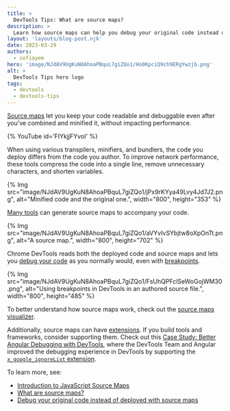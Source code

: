 ```yaml
---
title: >
  DevTools Tips: What are source maps?
description: >
  Learn how source maps can help you debug your original code instead of deployed.
layout: 'layouts/blog-post.njk'
date: 2023-03-29
authors:
  - sofiayem
hero: 'image/NJdAV9UgKuN8AhoaPBquL7giZQo1/Ho0KpciQ9ch9ERgYwzjb.png'
alt: >
  DevTools Tips hero logo
tags:
  - devtools
  - devtools-tips
---
```


[Source maps](https://web.dev/source-maps/) let you keep your code readable and debuggable even after you've combined and minified it, without impacting performance.

{% YouTube id='FIYkjjFYvoI' %}

When using various transpilers, minifiers, and bundlers, the code you deploy differs from the code you author. To improve network performance, these tools compress the code into a single line, remove unnecessary characters, and shorten variables.

{% Img src="image/NJdAV9UgKuN8AhoaPBquL7giZQo1/jPx9rKYya49Lvy4Jd7J2.png", alt="Minified code and the original one.", width="800", height="353" %}

[Many tools](/docs/devtools/javascript/source-maps/#use_a_supported_preprocessor) can generate source maps to accompany your code.

{% Img src="image/NJdAV9UgKuN8AhoaPBquL7giZQo1/aVYvIvSYbjtw8oXpOnTt.png", alt="A source map.", width="800", height="702" %}

Chrome DevTools reads both the deployed code and source maps and lets you [debug your code](/docs/devtools/javascript/source-maps/#debugging_with_source_maps) as you normally would, even with [breakpoints](/docs/devtools/javascript/breakpoints/).

{% Img src="image/NJdAV9UgKuN8AhoaPBquL7giZQo1/FsUhQPFclSeWoGojWM30.png", alt="Using breakpoints in DevTools in an authored source file.", width="800", height="485" %}

To better understand how source maps work, check out the [source maps visualizer](https://sokra.github.io/source-map-visualization/).

Additionally, source maps can have [extensions](https://sourcemaps.info/spec.html#h.ghqpj1ytqjbm). If you build tools and frameworks, consider supporting them. Check out this [Case Study: Better Angular Debugging with DevTools](/blog/devtools-better-angular-debugging/), where the DevTools Team and Angular improved the debugging experience in DevTools by supporting the [`x_google_ignoreList` extension](/articles/x-google-ignore-list/).

To learn more, see:

- [Introduction to JavaScript Source Maps](/blog/sourcemaps/)
- [What are source maps?](https://web.dev/source-maps/)
- [Debug your original code instead of deployed with source maps](/docs/devtools/javascript/source-maps/)
